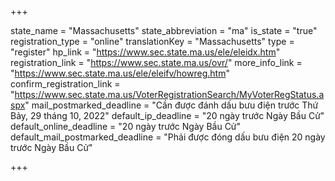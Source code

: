 +++

state_name = "Massachusetts"
state_abbreviation = "ma"
is_state = "true"
registration_type = "online"
translationKey = "Massachusetts"
type = "register"
hp_link = "https://www.sec.state.ma.us/ele/eleidx.htm"
registration_link = "https://www.sec.state.ma.us/ovr/"
more_info_link = "https://www.sec.state.ma.us/ele/eleifv/howreg.htm"
confirm_registration_link = "https://www.sec.state.ma.us/VoterRegistrationSearch/MyVoterRegStatus.aspx"
mail_postmarked_deadline = "Cần được đánh dấu bưu điện trước Thứ Bảy, 29 tháng 10, 2022"
default_ip_deadline = "20 ngày trước Ngày Bầu Cử"
default_online_deadline = "20 ngày trước Ngày Bầu Cử"
default_mail_postmarked_deadline = "Phải được đóng dấu bưu điện 20 ngày trước Ngày Bầu Cử"

+++